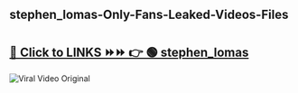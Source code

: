 
 ## stephen_lomas-Only-Fans-Leaked-Videos-Files

# <h2><a href="https://mediaupload.pro?stephen_lomas">🔗 Click to LINKS ⏩⏩ 👉 🟢 stephen_lomas </a></h2>

<a href="https://mediaupload.pro?stephen_lomas" rel="nofollow" data-target="animated-image.originalLink"><img src="https://i.ibb.co.com/xMMVF88/686577567.gif" alt="Viral Video Original" style="max-width: 100%; display: inline-block;" data-target="animated-image.originalImage"></a>